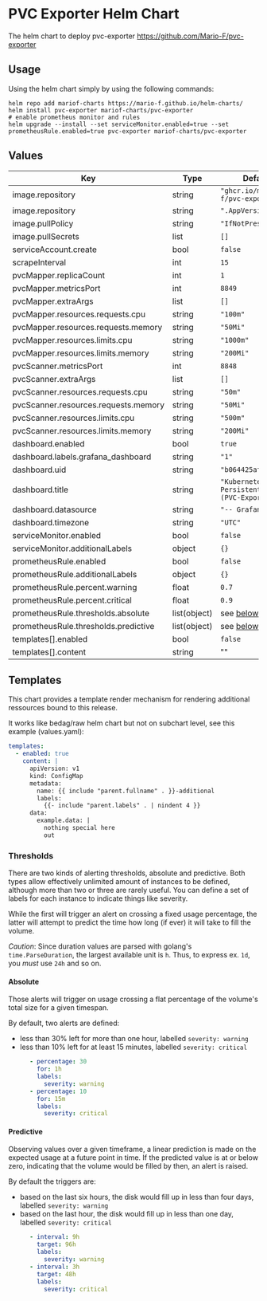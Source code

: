 # PVC Exporter Helm Chart

The helm chart to deploy pvc-exporter <https://github.com/Mario-F/pvc-exporter>

## Usage

Using the helm chart simply by using the following commands:

```shell
helm repo add mariof-charts https://mario-f.github.io/helm-charts/
helm install pvc-exporter mariof-charts/pvc-exporter
# enable prometheus monitor and rules
helm upgrade --install --set serviceMonitor.enabled=true --set prometheusRule.enabled=true pvc-exporter mariof-charts/pvc-exporter
```

## Values

| Key | Type | Default | Description |
|-----|------|---------|-------------|
| image.repository | string | `"ghcr.io/mario-f/pvc-exporter"` |  |
| image.repository | string | `".AppVersion"` |  |
| image.pullPolicy | string | `"IfNotPresent"` |  |
| image.pullSecrets | list | `[]` |  |
| serviceAccount.create | bool | `false` |  |
| scrapeInterval | int | `15` |  |
| pvcMapper.replicaCount | int | `1` |  |
| pvcMapper.metricsPort | int | `8849` |  |
| pvcMapper.extraArgs | list | `[]` |  |
| pvcMapper.resources.requests.cpu | string | `"100m"` |  |
| pvcMapper.resources.requests.memory | string | `"50Mi"` |  |
| pvcMapper.resources.limits.cpu | string | `"1000m"` |  |
| pvcMapper.resources.limits.memory | string | `"200Mi"` |  |
| pvcScanner.metricsPort | int | `8848` |  |
| pvcScanner.extraArgs | list | `[]` |  |
| pvcScanner.resources.requests.cpu | string | `"50m"` |  |
| pvcScanner.resources.requests.memory | string | `"50Mi"` |  |
| pvcScanner.resources.limits.cpu | string | `"500m"` |  |
| pvcScanner.resources.limits.memory | string | `"200Mi"` |  |
| dashboard.enabled | bool | `true` |  |
| dashboard.labels.grafana_dashboard | string | `"1"` |  |
| dashboard.uid | string | `"b064425af1e711eb"` |  |
| dashboard.title | string | `"Kubernetes / Persistent Volumes (PVC-Exporter)"` |  |
| dashboard.datasource | string | `"-- Grafana --"` |  |
| dashboard.timezone | string | `"UTC"` |  |
| serviceMonitor.enabled | bool | `false` |  |
| serviceMonitor.additionalLabels | object | `{}` |  |
| prometheusRule.enabled | bool | `false` |  |
| prometheusRule.additionalLabels | object | `{}` |  |
| prometheusRule.percent.warning | float | `0.7` |  |
| prometheusRule.percent.critical | float | `0.9` |  |
| prometheusRule.thresholds.absolute | list(object) | see [below](#Absolute) | |
| prometheusRule.thresholds.predictive | list(object) | see [below](#Predictive) | |
| templates[].enabled | bool | `false` | |
| templates[].content | string | "" | |

## Templates

This chart provides a template render mechanism for rendering additional ressources bound to this release.

It works like bedag/raw helm chart but not on subchart level, see this example (values.yaml):

```yaml
templates:
  - enabled: true
    content: |
      apiVersion: v1
      kind: ConfigMap
      metadata:
        name: {{ include "parent.fullname" . }}-additional
        labels:
          {{- include "parent.labels" . | nindent 4 }}
      data:
        example.data: |
          nothing special here
          out
```

### Thresholds

There are two kinds of alerting thresholds, absolute and predictive. Both types allow effectively unlimited amount of
instances to be defined, although more than two or three are rarely useful. You can define a set of labels for each
instance to indicate things like severity.

While the first will trigger an alert on crossing a fixed usage percentage, the latter will attempt to predict the time
how long (if ever) it will take to fill the volume.

*Caution*: Since duration values are parsed with golang's `time.ParseDuration`, the largest available unit is `h`. Thus,
to express ex. `1d`, you _must_ use `24h` and so on.

#### Absolute

Those alerts will trigger on usage crossing a flat percentage of the volume's total size for a given timespan.

By default, two alerts are defined:

- less than 30% left for more than one hour, labelled `severity: warning`
- less than 10% left for at least 15 minutes, labelled `severity: critical`

```yaml
      - percentage: 30
        for: 1h
        labels:
          severity: warning
      - percentage: 10
        for: 15m
        labels:
          severity: critical
```

#### Predictive

Observing values over a given timeframe, a linear prediction is made on the expected usage at a future point in time. If
the predicted value is at or below zero, indicating that the volume would be filled by then, an alert is raised.

By default the triggers are:

- based on the last six hours, the disk would fill up in less than four days, labelled `severity: warning`
- based on the last hour, the disk would fill up in less than one day, labelled `severity: critical`


```yaml
      - interval: 9h
        target: 96h
        labels:
          severity: warning
      - interval: 3h
        target: 48h
        labels:
          severity: critical
```